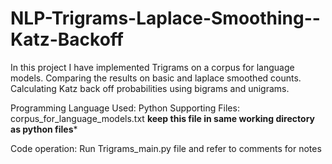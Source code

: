 # NLP-Trigrams-Laplace-Smoothing--Katz-Backoff
In this project I have implemented Trigrams on a corpus for language models. Comparing the results on basic and laplace smoothed counts. Calculating Katz back off probabilities using bigrams and unigrams.


Programming Language Used: Python
Supporting Files: corpus_for_language_models.txt
**keep this file in same working directory as python files***


Code operation: 
Run Trigrams_main.py file and refer to comments for notes
